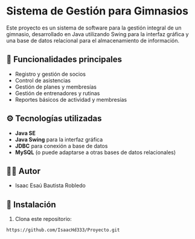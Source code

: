 # Sistema de Gestión para Gimnasios

Este proyecto es un sistema de software para la gestión integral de un gimnasio, desarrollado en Java utilizando Swing para la interfaz gráfica y una base de datos relacional para el almacenamiento de información.

## 🧾 Funcionalidades principales

- Registro y gestión de socios
- Control de asistencias
- Gestión de planes y membresías
- Gestión de entrenadores y rutinas
- Reportes básicos de actividad y membresías

## ⚙️ Tecnologías utilizadas

- **Java SE**
- **Java Swing** para la interfaz gráfica
- **JDBC** para conexión a base de datos
- **MySQL** (o puede adaptarse a otras bases de datos relacionales)

## 👨‍💻 Autor

- Isaac Esaú Bautista Robledo

## 🚀 Instalación

1. Clona este repositorio:

```bash
https://github.com/IsaacHd333/Proyecto.git

